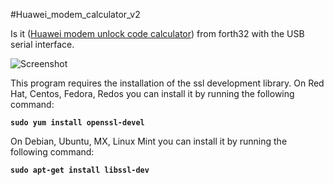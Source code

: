 #Huawei_modem_calculator_v2

Is it ([Huawei modem unlock code calculator](https://github.com/forth32/huaweicalc)) from forth32 with the USB serial interface.

![Screenshot](https://github.com/bigbigmdm/Huawei_modem_calculator_v2/blob/main/img/huawei_calc.jpg)

This program requires the installation of the ssl development library.
On Red Hat, Centos, Fedora, Redos you can install it by running the following command:

**`sudo yum install openssl-devel`**

On Debian, Ubuntu, MX, Linux Mint you can install it by running the following command:

**`sudo apt-get install libssl-dev`**
